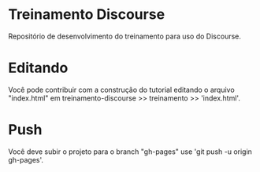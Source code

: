 # Treinamento Discourse
Repositório de desenvolvimento do treinamento para uso do Discourse.

# Editando
Você pode contribuir com a construção do tutorial editando o arquivo "index.html" em treinamento-discourse >> treinamento >> 'index.html'.

# Push
Você deve subir o projeto para o branch "gh-pages" use 'git push -u origin gh-pages'.
